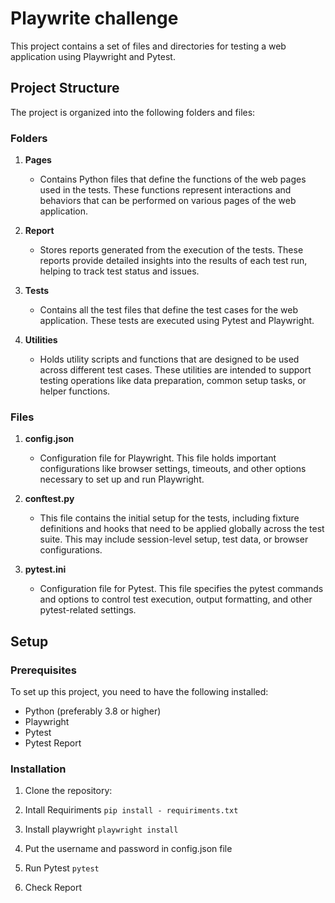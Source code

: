 # Playwrite challenge

This project contains a set of files and directories for testing a web application using Playwright and Pytest.

## Project Structure

The project is organized into the following folders and files:

### Folders

1. **Pages**
   - Contains Python files that define the functions of the web pages used in the tests. These functions represent interactions and behaviors that can be performed on various pages of the web application.

2. **Report**
   - Stores reports generated from the execution of the tests. These reports provide detailed insights into the results of each test run, helping to track test status and issues.

3. **Tests**
   - Contains all the test files that define the test cases for the web application. These tests are executed using Pytest and Playwright.

4. **Utilities**
   - Holds utility scripts and functions that are designed to be used across different test cases. These utilities are intended to support testing operations like data preparation, common setup tasks, or helper functions.

### Files

1. **config.json**
   - Configuration file for Playwright. This file holds important configurations like browser settings, timeouts, and other options necessary to set up and run Playwright.

2. **conftest.py**
   - This file contains the initial setup for the tests, including fixture definitions and hooks that need to be applied globally across the test suite. This may include session-level setup, test data, or browser configurations.

3. **pytest.ini**
   - Configuration file for Pytest. This file specifies the pytest commands and options to control test execution, output formatting, and other pytest-related settings.

## Setup

### Prerequisites

To set up this project, you need to have the following installed:

- Python (preferably 3.8 or higher)
- Playwright
- Pytest
- Pytest Report

### Installation

1. Clone the repository:

2. Intall Requiriments
`pip install - requiriments.txt`
3. Install playwright
`playwright install`
4. Put the username and password in config.json file

5. Run Pytest
`pytest`
6. Check Report
